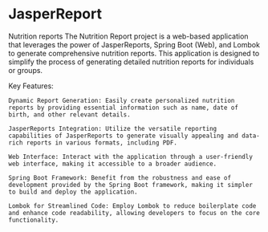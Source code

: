 # JasperReport
Nutrition reports
The Nutrition Report project is a web-based application that leverages the power of JasperReports, Spring Boot (Web), and Lombok to generate comprehensive nutrition reports. This application is designed to simplify the process of generating detailed nutrition reports for individuals or groups.

Key Features:

    Dynamic Report Generation: Easily create personalized nutrition reports by providing essential information such as name, date of birth, and other relevant details.

    JasperReports Integration: Utilize the versatile reporting capabilities of JasperReports to generate visually appealing and data-rich reports in various formats, including PDF.

    Web Interface: Interact with the application through a user-friendly web interface, making it accessible to a broader audience.

    Spring Boot Framework: Benefit from the robustness and ease of development provided by the Spring Boot framework, making it simpler to build and deploy the application.

    Lombok for Streamlined Code: Employ Lombok to reduce boilerplate code and enhance code readability, allowing developers to focus on the core functionality.

